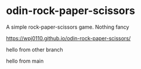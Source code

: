 # odin-rock-paper-scissors
A simple rock-paper-scissors game. Nothing fancy

https://wpj0110.github.io/odin-rock-paper-scissors/

hello from other branch

hello from main
